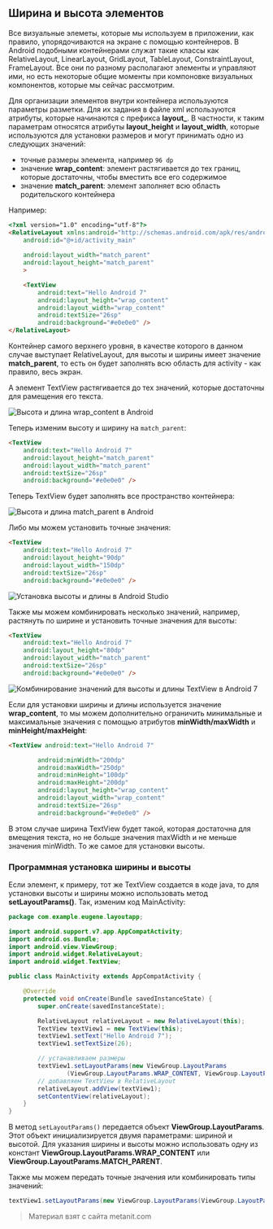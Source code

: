 ## Ширина и высота элементов

Все визуальные элеметы, которые мы используем в приложении, как правило, упорядочиваются на экране с помощью контейнеров. В Android подобными контейнерами служат такие классы как RelativeLayout, LinearLayout, GridLayout, TableLayout, ConstraintLayout, FrameLayout. Все они по разному располагают элементы и управляют ими, но есть некоторые общие моменты при компоновке визуальных компонентов, которые мы сейчас рассмотрим.

Для организации элементов внутри контейнера используются параметры разметки. Для их задания в файле xml используются атрибуты, которые начинаются с префикса **layout_**. В частности, к таким параметрам относятся атрибуты **layout_height** и **layout_width**, которые используются для установки размеров и могут принимать одно из следующих значений:
- точные размеры элемента, например `96 dp`
- значение **wrap_content**: элемент растягивается до тех границ, которые достаточны, чтобы вместить все его содержимое
- значение **match_parent**: элемент заполняет всю область родительского контейнера

Например:

```html
<?xml version="1.0" encoding="utf-8"?>
<RelativeLayout xmlns:android="http://schemas.android.com/apk/res/android"
    android:id="@+id/activity_main"
    
    android:layout_width="match_parent"
    android:layout_height="match_parent"
    >

    <TextView
        android:text="Hello Android 7"
        android:layout_height="wrap_content"
        android:layout_width="wrap_content"
        android:textSize="26sp"
        android:background="#e0e0e0" />
</RelativeLayout>
```

Контейнер самого верхнего уровня, в качестве которого в данном случае выступает RelativeLayout, для высоты и ширины имеет значение **match_parent**, то есть он будет заполнять всю область для activity - как правило, весь экран.

А элемент TextView растягивается до тех значений, которые достаточны для рамещения его текста.

![Высота и длина wrap_content в Android](https://metanit.com/java/android/pics/3.8.png)

Теперь изменим высоту и ширину на `match_parent`:

```html
<TextView
    android:text="Hello Android 7"
    android:layout_height="match_parent"
    android:layout_width="match_parent"
    android:textSize="26sp"
    android:background="#e0e0e0" />
```

Теперь TextView будет заполнять все пространство контейнера:

![Высота и длина match_parent в Android](https://metanit.com/java/android/pics/3.9.png)

Либо мы можем установить точные значения:

```html
<TextView
    android:text="Hello Android 7"
    android:layout_height="90dp"
    android:layout_width="150dp"
    android:textSize="26sp"
    android:background="#e0e0e0" />
```

![Установка высоты и длины в Android Studio](https://metanit.com/java/android/pics/3.10.png)

Также мы можем комбинировать несколько значений, например, растянуть по ширине и установить точные значения для высоты:

```html
<TextView
    android:text="Hello Android 7"
    android:layout_height="80dp"
    android:layout_width="match_parent"
    android:textSize="26sp"
    android:background="#e0e0e0" />
```

![Комбинирование значений для высоты и длины TextView в Android 7](https://metanit.com/java/android/pics/3.11.png)

Если для установки ширины и длины используется значение **wrap_content**, то мы можем дополнительно ограничить минимальные и максимальные значения с помощью атрибутов **minWidth/maxWidth** и **minHeight/maxHeight**:

```html
<TextView android:text="Hello Android 7"

        android:minWidth="200dp"
        android:maxWidth="250dp"
        android:minHeight="100dp"
        android:maxHeight="200dp"
        android:layout_height="wrap_content"
        android:layout_width="wrap_content"
        android:textSize="26sp"
        android:background="#e0e0e0" />
```

В этом случае ширина TextView будет такой, которая достаточна для вмещения текста, но не больше значения maxWidth и не меньше значения minWidth. То же самое для установки высоты.

### Программная установка ширины и высоты

Если элемент, к примеру, тот же TextView создается в коде java, то для установки высоты и ширины можно использовать метод **setLayoutParams()**. Так, изменим код MainActivity:

```java
package com.example.eugene.layoutapp;

import android.support.v7.app.AppCompatActivity;
import android.os.Bundle;
import android.view.ViewGroup;
import android.widget.RelativeLayout;
import android.widget.TextView;

public class MainActivity extends AppCompatActivity {

    @Override
    protected void onCreate(Bundle savedInstanceState) {
        super.onCreate(savedInstanceState);

        RelativeLayout relativeLayout = new RelativeLayout(this);
        TextView textView1 = new TextView(this);
        textView1.setText("Hello Android 7");
        textView1.setTextSize(26);

        // устанавливаем размеры
        textView1.setLayoutParams(new ViewGroup.LayoutParams
                (ViewGroup.LayoutParams.WRAP_CONTENT, ViewGroup.LayoutParams.WRAP_CONTENT));
        // добавляем TextView в RelativeLayout
        relativeLayout.addView(textView1);
        setContentView(relativeLayout);
    }
}
```

В метод `setLayoutParams()` передается объект **ViewGroup.LayoutParams**. Этот объект инициализируется двумя параметрами: шириной и высотой. Для указания ширины и высоты можно использовать одну из констант **ViewGroup.LayoutParams.WRAP_CONTENT** или **ViewGroup.LayoutParams.MATCH_PARENT**.

Также мы можем передать точные значения или комбинировать типы значений:

```java
textView1.setLayoutParams(new ViewGroup.LayoutParams(ViewGroup.LayoutParams.MATCH_PARENT, 200));
```


> Материал взят с сайта metanit.com